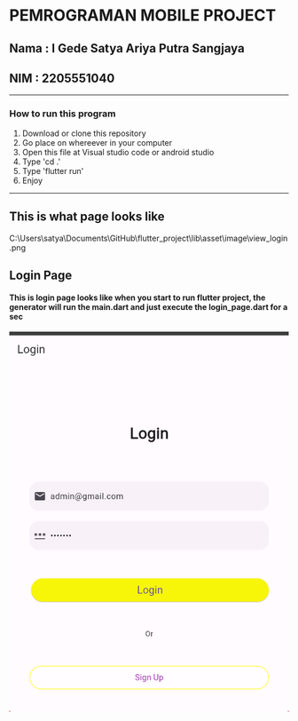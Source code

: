 # PEMROGRAMAN MOBILE PROJECT
## Nama : I Gede Satya Ariya Putra Sangjaya
## NIM : 2205551040
__________________________________________________
### How to run this program
1. Download or clone this repository
2. Go place on whereever in your computer
3. Open this file at Visual studio code or android studio
4. Type 'cd .'
5. Type 'flutter run'
6. Enjoy
__________________________________________________
## This is what page looks like
C:\Users\satya\Documents\GitHub\flutter_project\lib\asset\image\view_login.png
## Login Page
#### This is login page looks like when you start to run flutter project, the generator will run the main.dart and just execute the login_page.dart for a sec

![Login with acces](lib/asset/image/view_login_access.png)